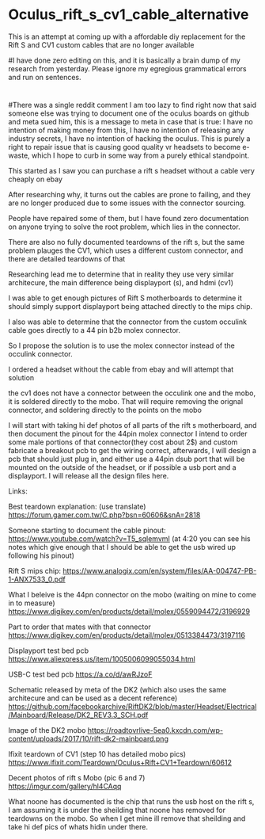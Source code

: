# Oculus_rift_s_cv1_cable_alternative
This is an attempt at coming up with a affordable diy replacement for the Rift S and CV1 custom cables that are no longer available

#I have done zero editing on this, and it is basically a brain dump of my research from yesterday. Please ignore my egregious grammatical errors and run on sentences.
#
#There was a single reddit comment I am too lazy to find right now that said someone else was trying to document one of the oculus boards on github and meta sued him, this is a message to meta in case that is true: I have no intention of making money from this, I have no intention of releasing any industry secrets, I have no intention of hacking the oculus. This is purely a right to repair issue that is causing good quality vr headsets to become e-waste, which I hope to curb in some way from a purely ethical standpoint. 

This started as I saw you can purchase a rift s headset without a cable very cheaply on ebay

After researching why, it turns out the cables are prone to failing, and they are no longer produced due to some issues with the connector sourcing.

People have repaired some of them, but I have found zero documentation on anyone trying to solve the root problem, which lies in the connector.

There are also no fully documented teardowns of the rift s, but the same problem plauges the CV1, which uses a different custom connector, and there are detailed teardowns of that

Researching lead me to determine that in reality they use very similar architecure, the main difference being displayport (s), and hdmi (cv1)

I was able to get enough pictures of Rift S motherboards to determine it should simply support displayport being attached directly to the mips chip.

I also was able to determine that the connector from the custom occulink cable goes directly to a 44 pin b2b molex connector.

So I propose the solution is to use the molex connector instead of the occulink connector.

I ordered a headset without the cable from ebay and will attempt that solution

the cv1 does not have a connector between the occulink one and the mobo, it is soldered directly to the mobo. That will require removing the orignal connector, and soldering directly to the points on the mobo

I will start with taking hi def photos of all parts of the rift s motherboard, and then document the pinout for the 44pin molex connector
I intend to order some male portions of that connector(they cost about 2$) and custom fabricate a breakout pcb to get the wiring correct, afterwards, I will design a pcb that should just plug in, and either use a 44pin dsub port that will be mounted on the outside of the headset, or if possible a usb port and a displayport. I will release all the design files here.

Links: 

Best teardown explanation: (use translate) https://forum.gamer.com.tw/C.php?bsn=60606&snA=2818

Someone starting to document the cable pinout: https://www.youtube.com/watch?v=T5_sqlemvmI  (at 4:20 you can see his notes which give enough that I should be able to get the usb wired up following his pinout)

Rift S mips chip: https://www.analogix.com/en/system/files/AA-004747-PB-1-ANX7533_0.pdf

What I beleive is the 44pn connector on the mobo (waiting on mine to come in to measure) https://www.digikey.com/en/products/detail/molex/0559094472/3196929

Part to order that mates with that connector https://www.digikey.com/en/products/detail/molex/0513384473/3197116

Displayport test bed pcb https://www.aliexpress.us/item/1005006099055034.html

USB-C test bed pcb https://a.co/d/awRJzoF

Schematic released by meta of the DK2 (which also uses the same architecure and can be used as a decent reference) https://github.com/facebookarchive/RiftDK2/blob/master/Headset/Electrical/Mainboard/Release/DK2_REV3.3_SCH.pdf

Image of the DK2 mobo https://roadtovrlive-5ea0.kxcdn.com/wp-content/uploads/2017/10/rift-dk2-mainboard.png

Ifixit teardown of CV1 (step 10 has detailed mobo pics) https://www.ifixit.com/Teardown/Oculus+Rift+CV1+Teardown/60612

Decent photos of rift s Mobo (pic 6 and 7) https://imgur.com/gallery/hl4CAqq

What noone has documented is the chip that runs the usb host on the rift s, I am assuming it is under the sheilding that noone has removed for teardowns on the mobo.
So when I get mine ill remove that sheilding and take hi def pics of whats hidin under there. 
